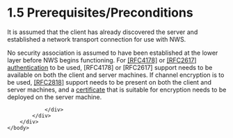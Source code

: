 <html dir="LTR" xmlns:mshelp="http://msdn.microsoft.com/mshelp" xmlns:ddue="http://ddue.schemas.microsoft.com/authoring/2003/5" xmlns:xlink="http://www.w3.org/1999/xlink" xmlns:tool="http://www.microsoft.com/tooltip">
    <head>
        <meta http-equiv="Content-Type" content="text/html; CHARSET=utf-8"></meta>
        <meta name="save" content="history"></meta>
        <title>1.5 Prerequisites/Preconditions</title>
        <xml>
            <mshelp:toctitle title="1.5 Prerequisites/Preconditions"></mshelp:toctitle>
            <mshelp:rltitle title="[MS-SSNWS]: Prerequisites/Preconditions"></mshelp:rltitle>
            <mshelp:keyword index="A" term="a934aa49-ca9a-46bc-8cb9-edca2c0d1c93"></mshelp:keyword>
            <mshelp:attr name="DCSext.ContentType" value="open specification"></mshelp:attr>
            <mshelp:attr name="AssetID" value="a934aa49-ca9a-46bc-8cb9-edca2c0d1c93"></mshelp:attr>
            <mshelp:attr name="TopicType" value="kbRef"></mshelp:attr>
            <mshelp:attr name="DCSext.Title" value="[MS-SSNWS]: Prerequisites/Preconditions" />
        </xml>
    </head>
    <body>
        <div id="header">
            <h1 class="heading">1.5 Prerequisites/Preconditions</h1>
        </div>
        <div id="mainSection">
            <div id="mainBody">
                <div id="allHistory" class="saveHistory"></div>
                <div id="sectionSection0" class="section" name="collapseableSection">
                    

<p>It is assumed that the client has already discovered the
server and established a network transport connection for use with NWS.</p>

<p>No security association is assumed to have been established
at the lower layer before NWS begins functioning. For <a href="https://go.microsoft.com/fwlink/?LinkId=90461">[RFC4178]</a> or <a href="https://go.microsoft.com/fwlink/?LinkId=90373">[RFC2617]</a> <a href="4baedaec-b5a7-4176-be88-e1cec659ab8c.html#gt_8e961bf0-95ba-4f58-9034-b67ccb27f317">authentication</a> to be used,
[RFC4178] or [RFC2617] support needs to be available on both the client and
server machines. If channel encryption is to be used, <a href="https://go.microsoft.com/fwlink/?LinkId=90383">[RFC2818]</a> support
needs to be present on both the client and server machines, and a <a href="4baedaec-b5a7-4176-be88-e1cec659ab8c.html#gt_7a0f4b71-23ba-434f-b781-28053ed64879">certificate</a> that is
suitable for encryption needs to be deployed on the server machine.</p>


                </div>
            </div>
        </div>
    </body>
</html>